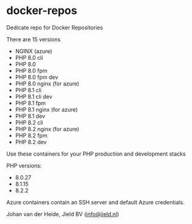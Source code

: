 # docker-repos

Dedicate repo for Docker Repositories

There are 15 versions

* NGINX (azure)
* PHP 8.0 cli
* PHP 8.0 
* PHP 8.0 fpm
* PHP 8.0 fpm dev
* PHP 8.0 nginx (for azure)
* PHP 8.1 cli
* PHP 8.1 cli dev
* PHP 8.1 fpm
* PHP 8.1 nginx (for azure)
* PHP 8.1 dev
* PHP 8.2 cli
* PHP 8.2 nginx (for azure)
* PHP 8.2 fpm
* PHP 8.2 dev

Use these containers for your PHP production and development stacks

PHP versions: 

- 8.0.27
- 8.1.15
- 8.2.2

Azure containers contain an SSH server and default Azure credentials.

Johan van der Heide, Jield BV (info@jield.nl)